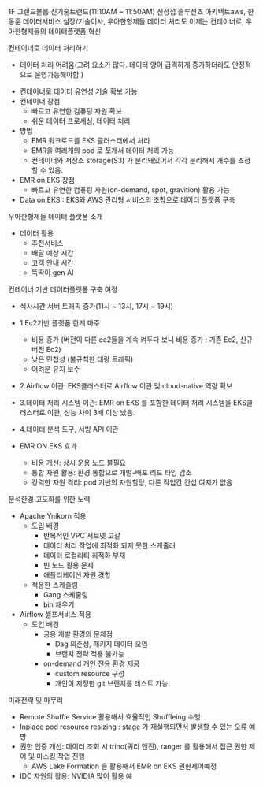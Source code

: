 
1F 그랜드볼룸 신기술트랜드(11:10AM ~ 11:50AM) 
신정섭 솔루션즈 아키텍트aws, 한동훈 데이터서비스 실장/기술이사, 우아한형제들
데이터 처리도 이제는 컨테이너로, 우아한형제들의 데이터플랫폼 혁신


컨테이너로 데이터 처리하기
- 데이터 처리 어려움(고려 요소가 많다. 데이터 양이 급격하게 증가하더라도 안정적으로 운영가능해야함.)
* 컨테이너로 데이터 유연성 기술 확보 가능
* 컨테이너 장점
	* 빠르고 유연한 컴퓨팅 자원 확보
	* 쉬운 데이터 프로세싱, 데이터 처리
* 방법
	* EMR 워크로드를 EKS 클러스터에서 처리
	* EMR을 여러개의 pod 로 쪼개서 데이터 처리 가능
	* 컨테이너와 저장소 storage(S3) 가 분리돼있어서 각각 분리해서 개수를 조정할 수 있음.
* EMR on EKS 장점
	 * 빠르고 유연한 컴퓨팅 자원(on-demand, spot, gravition) 활용 가능
* Data on EKS : EKS와 AWS  관리형 서비스의 조합으로 데이터 플랫폼 구축

우아한형제들 데이터 플랫폼 소개
* 데이터 활용 
	* 추천서비스
	* 배달 예상 시간
	* 고객 안내 시간
	* 뚝딱이 gen AI

컨테이너 기반 데이터플랫폼 구축 여정
* 식사시간 서버 트래픽 증가(11시 ~ 13시, 17시 ~ 19시)
* 1.Ec2기반 플랫폼 한계 마주
	* 비용 증가 (버전이 다른 ec2들을 계속 켜두다 보니 비용 증가 : 기존 Ec2, 신규 버전 Ec2)
	* 낮은 민첩성 (불규칙한 대량 트래픽)
	* 어려운 유지 보수
* 2.Airflow 이관: EKS클러스터로 Airflow 이관 및 cloud-native 역량 확보
* 3.데이터 처리 시스템 이관: EMR on EKS 를 포함한 데이터 처리 시스템을 EKS클러스터로 이관, 성능 차이 3배 이상 났음.
* 4.데이터 분석 도구, 서빙 API 이관

* EMR ON EKS 효과
	* 비용 개선: 상시 운용 노드 불필요
	* 통합 자원 활용: 환경 통합으로 개발-배포 리드 타임 감소
	* 강력한 자원 격리: pod 기반의 자원할당, 다른 작업간 간섭 여지가 없음

분석환경 고도화를 위한 노력
* Apache Ynikorn 적용
	* 도입 배경
		* 반복적인 VPC 서브넷 고갈
		* 데이터 처리 작업에 최적화 되지 못한 스케줄러
		* 데이터 로컬리티 최적화 부재
		* 빈 노드 활용 문제
		* 애플리케이션 자원 경합
	* 적용한 스케줄링
		* Gang 스케줄링
		* bin 채우기
* Airflow 셀프서비스 적용
	* 도입 배경
		* 공용 개발 환경의 문제점
			* Dag 의존성, 패키지 데이터 오염
			* 브랜치 전략 적용 불가능
		* on-demand 개인 전용 환경 제공
			* custom resource 구성
			* 개인이 지정한 git 브랜치를 테스트 가능.



미래전략 및 마무리
* Remote Shuffle Service 활용해서 효율적인 Shuffleing 수행
* Inplace pod resource resizing : stage 가 재실행되면서 발생할 수 있는 오류 예방
* 권한 인증 개선: 데이터 조회 시 trino(쿼리 엔진), ranger 를 활용해서 접근 권한 제어 및 마스킹 작업 진행
	* AWS Lake Formation 을 활용해서 EMR on EKS 권한제어예정
* IDC 자원의 활용: NVIDIA 많이 활용 예
